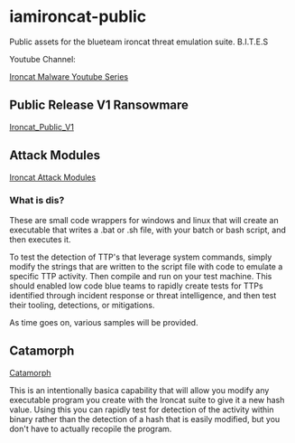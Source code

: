 # iamironcat-public

Public assets for the  blueteam ironcat threat emulation suite.
B.I.T.E.S

Youtube Channel:

[Ironcat Malware Youtube Series](https://youtube.com/playlist?list=PLle9BGvw9HqKWkUfmB9K-jcI_2UGCIVfB)


## Public Release V1 Ransowmare
[Ironcat_Public_V1](./ironcat_ransomware_v1/)


## Attack Modules

[Ironcat Attack Modules](./ironcat_attack/)

### What is dis?
These are small code wrappers for windows and linux that will create an executable that writes a .bat or .sh file, with your batch or bash script, and then executes it.

To test the detection of TTP's that leverage system commands, simply modify the strings that are written to the script file with code to emulate a specific TTP activity.  Then compile and run on your test machine.  This should enabled low code blue teams to rapidly create tests for TTPs identified through incident response or threat intelligence, and then test their tooling, detections, or mitigations.

As time goes on, various samples will be provided. 

## Catamorph

[Catamorph](./catamorph/)

This is an intentionally basica capability that will allow you modify any executable program you create with the Ironcat suite to give it a new hash value. Using this you can rapidly test for detection of the activity within binary rather than the detection of a hash that is easily modified, but you don't have to actually recopile the program.
